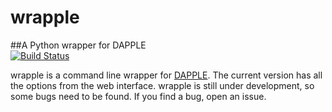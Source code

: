 wrapple
=======
##A Python wrapper for DAPPLE  
[![Build Status](https://travis-ci.org/shilab/wrapple.svg?branch=master)](https://travis-ci.org/shilab/wrapple)  

wrapple is a command line wrapper for [DAPPLE](http://www.broadinstitute.org/mpg/dapple/dappleTMP.php#). The current version has all the options from the web interface. wrapple is still under development, so some bugs need to be found. If you find a bug, open an issue. 
